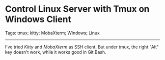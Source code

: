 # Control Linux Server with Tmux on Windows Client
Tags: tmux; kitty; MobaXterm; Windows; Linux

------

I've tried *Kitty* and *MobaXterm* as SSH client.
But under tmux, the right "Alt" key doesn't work,
while it works good in Git Bash.

